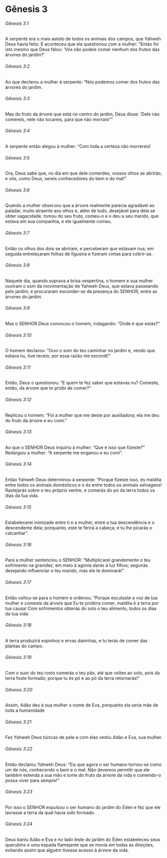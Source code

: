# Gênesis 3

###### Gênesis 3:1

A serpente era o mais astuto de todos os animais dos campos, que Yahweh Deus havia feito. E aconteceu que ela questionou com a mulher: “Então foi isto mesmo que Deus falou: ‘Vós não podeis comer nenhum dos frutos das árvores do jardim?’

###### Gênesis 3:2

Ao que declarou a mulher à serpente: “Nós podemos comer dos frutos das árvores do jardim.

###### Gênesis 3:3

Mas do fruto da árvore que está no centro do jardim, Deus disse: ‘Dele não comereis, nele não tocareis, para que não morrais!’”

###### Gênesis 3:4

A serpente então alegou à mulher: “Com toda a certeza não morrereis!

###### Gênesis 3:5

Ora, Deus sabe que, no dia em que dele comerdes, vossos olhos se abrirão, e vós, como Deus, sereis conhecedores do bem e do mal!”

###### Gênesis 3:6

Quando a mulher observou que a árvore realmente parecia agradável ao paladar, muito atraente aos olhos e, além de tudo, desejável para dela se obter sagacidade, tomou do seu fruto, comeu-o e o deu a seu marido, que estava em sua companhia, e ele igualmente comeu.

###### Gênesis 3:7

Então os olhos dos dois se abriram, e perceberam que estavam nus; em seguida entrelaçaram folhas de figueira e fizeram cintas para cobrir-se.

###### Gênesis 3:8

Naquele dia, quando soprava a brisa vespertina, o homem e sua mulher ouviram o som da movimentação de Yahweh Deus, que estava passeando pelo jardim, e procuraram esconder-se da presença do SENHOR, entre as árvores do jardim.

###### Gênesis 3:9

Mas o SENHOR Deus convocou o homem, indagando: “Onde é que estás?”

###### Gênesis 3:10

O homem declarou: “Ouvi o som do teu caminhar no jardim e, vendo que estava nu, tive receio; por essa razão me escondi!”

###### Gênesis 3:11

Então, Deus o questionou: “E quem te fez saber que estavas nu? Comeste, então, da árvore que te proibi de comer?”

###### Gênesis 3:12

Replicou o homem: “Foi a mulher que me deste por auxiliadora; ela me deu do fruto da árvore e eu comi.”

###### Gênesis 3:13

Ao que o SENHOR Deus inquiriu à mulher: “Que é isso que fizeste?” Redarguiu a mulher: “A serpente me enganou e eu comi”.

###### Gênesis 3:14

Então Yahweh Deus determinou à serpente: “Porque fizeste isso, és maldita entre todos os animais domésticos e o és entre todos os animais selvagens! Rastejarás sobre o teu próprio ventre, e comerás do pó da terra todos os dias da tua vida.

###### Gênesis 3:15

Estabelecerei inimizade entre ti e a mulher, entre a tua descendência e o descendente dela; porquanto, este te ferirá a cabeça, e tu lhe picarás o calcanhar”.

###### Gênesis 3:16

Para a mulher sentenciou o SENHOR: “Multiplicarei grandemente o teu sofrimento na gravidez; em meio à agonia darás à luz filhos; seguirás desejando influenciar o teu marido, mas ele te dominará!”

###### Gênesis 3:17

Então voltou-se para o homem e ordenou: “Porque escutaste a voz de tua mulher e comeste da árvore que Eu te proibira comer, maldita é a terra por tua causa! Com sofrimentos obterás do solo o teu alimento, todos os dias da tua vida.

###### Gênesis 3:18

A terra produzirá espinhos e ervas daninhas, e tu terás de comer das plantas do campo.

###### Gênesis 3:19

Com o suor do teu rosto comerás o teu pão, até que voltes ao solo, pois da terra foste formado; porque tu és pó e ao pó da terra retornarás!”

###### Gênesis 3:20

Assim, Adão deu à sua mulher o nome de Eva, porquanto ela seria mãe de toda a humanidade

###### Gênesis 3:21

Fez Yahweh Deus túnicas de pele e com elas vestiu Adão e Eva, sua mulher.

###### Gênesis 3:22

Então declarou Yahweh Deus: “Eis que agora o ser humano tornou-se como um de nós, conhecendo o bem e o mal. Não devemos permitir que ele também estenda a sua mão e tome do fruto da árvore da vida e comendo-o possa viver para sempre!”

###### Gênesis 3:23

Por isso o SENHOR expulsou o ser humano do jardim do Éden e fez que ele lavrasse a terra da qual havia sido formado.

###### Gênesis 3:24

Deus baniu Adão e Eva e no lado leste do jardim do Éden estabeleceu seus querubins e uma espada flamejante que se movia em todas as direções, evitando assim que alguém tivesse acesso à árvore da vida.

